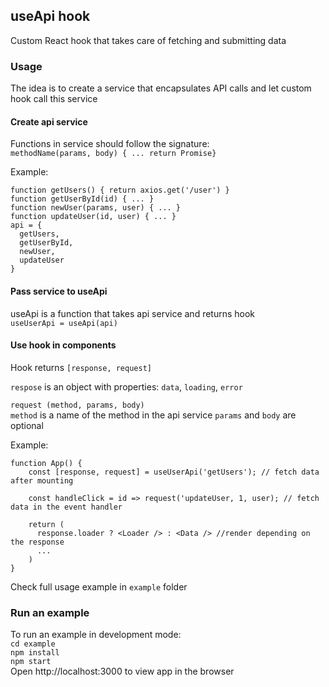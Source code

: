 ## useApi hook
Custom React hook that takes care of fetching and submitting data

### Usage
The idea is to create a service that encapsulates API calls and let custom hook call this service

#### Create api service

Functions in service should follow the signature:   
`methodName(params, body) { ... return Promise}`  

Example:  
```
function getUsers() { return axios.get('/user') }
function getUserById(id) { ... }
function newUser(params, user) { ... }
function updateUser(id, user) { ... }
api = {  
  getUsers, 
  getUserById,
  newUser,
  updateUser 
}
```

#### Pass service to useApi

useApi is a function that takes api service and returns hook  
`useUserApi = useApi(api)`

#### Use hook in components 

Hook returns `[response, request]`  

`respose` is an object with properties: `data`, `loading`, `error`  

`request (method, params, body)`  
`method` is a name of the method in the api service
`params` and `body` are optional

Example:  
```
function App() {
    const [response, request] = useUserApi('getUsers'); // fetch data after mounting

    const handleClick = id => request('updateUser, 1, user); // fetch data in the event handler

    return (
      response.loader ? <Loader /> : <Data /> //render depending on the response  
      ...
    )
}
```
Check full usage example in `example` folder

### Run an example
To run an example in development mode:  
`cd example`  
`npm install`  
`npm start`  
Open http://localhost:3000 to view app in the browser
